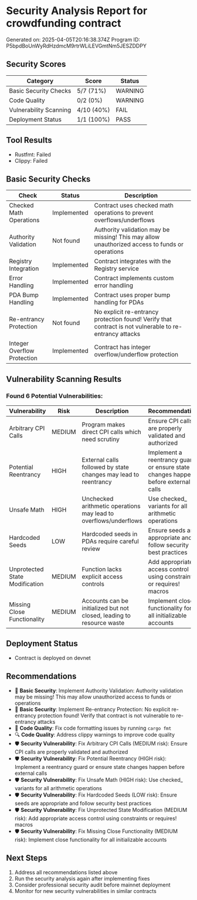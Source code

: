 # Security Analysis Report for crowdfunding contract
Generated on: 2025-04-05T20:16:38.374Z
Program ID: P5bpdBoUnWyRdHzdmcM9rtrWLiLEVGmtNm5JESZDDPY

## Security Scores

| Category | Score | Status |
|----------|-------|--------|
| Basic Security Checks | 5/7 (71%) |  WARNING |
| Code Quality | 0/2 (0%) |  WARNING |
| Vulnerability Scanning | 4/10 (40%) |   FAIL |
| Deployment Status | 1/1 (100%) |   PASS |

## Tool Results
- Rustfmt:   Failed
- Clippy:   Failed

## Basic Security Checks

| Check | Status | Description |
|-------|--------|-------------|
| Checked Math Operations |   Implemented | Contract uses checked math operations to prevent overflows/underflows |
| Authority Validation |   Not found | Authority validation may be missing! This may allow unauthorized access to funds or operations |
| Registry Integration |   Implemented | Contract integrates with the Registry service |
| Error Handling |   Implemented | Contract implements custom error handling |
| PDA Bump Handling |   Implemented | Contract uses proper bump handling for PDAs |
| Re-entrancy Protection |   Not found | No explicit re-entrancy protection found! Verify that contract is not vulnerable to re-entrancy attacks |
| Integer Overflow Protection |   Implemented | Contract has integer overflow/underflow protection |

## Vulnerability Scanning Results

### Found 6 Potential Vulnerabilities:

| Vulnerability | Risk | Description | Recommendation |
|---------------|------|-------------|----------------|
| Arbitrary CPI Calls | MEDIUM | Program makes direct CPI calls which need scrutiny | Ensure CPI calls are properly validated and authorized |
| Potential Reentrancy | HIGH | External calls followed by state changes may lead to reentrancy | Implement a reentrancy guard or ensure state changes happen before external calls |
| Unsafe Math | HIGH | Unchecked arithmetic operations may lead to overflows/underflows | Use checked_ variants for all arithmetic operations |
| Hardcoded Seeds | LOW | Hardcoded seeds in PDAs require careful review | Ensure seeds are appropriate and follow security best practices |
| Unprotected State Modification | MEDIUM | Function lacks explicit access controls | Add appropriate access control using constraints or requires! macros |
| Missing Close Functionality | MEDIUM | Accounts can be initialized but not closed, leading to resource waste | Implement close functionality for all initializable accounts |

## Deployment Status
- Contract is deployed on devnet

## Recommendations
- 🔑 **Basic Security**: Implement Authority Validation: Authority validation may be missing! This may allow unauthorized access to funds or operations
- 🔑 **Basic Security**: Implement Re-entrancy Protection: No explicit re-entrancy protection found! Verify that contract is not vulnerable to re-entrancy attacks
- 📏 **Code Quality**: Fix code formatting issues by running `cargo fmt`
- 🔍 **Code Quality**: Address clippy warnings to improve code quality
- 🛡️ **Security Vulnerability**: Fix Arbitrary CPI Calls (MEDIUM risk): Ensure CPI calls are properly validated and authorized
- 🛡️ **Security Vulnerability**: Fix Potential Reentrancy (HIGH risk): Implement a reentrancy guard or ensure state changes happen before external calls
- 🛡️ **Security Vulnerability**: Fix Unsafe Math (HIGH risk): Use checked_ variants for all arithmetic operations
- 🛡️ **Security Vulnerability**: Fix Hardcoded Seeds (LOW risk): Ensure seeds are appropriate and follow security best practices
- 🛡️ **Security Vulnerability**: Fix Unprotected State Modification (MEDIUM risk): Add appropriate access control using constraints or requires! macros
- 🛡️ **Security Vulnerability**: Fix Missing Close Functionality (MEDIUM risk): Implement close functionality for all initializable accounts

## Next Steps
1. Address all recommendations listed above
2. Run the security analysis again after implementing fixes
3. Consider professional security audit before mainnet deployment
4. Monitor for new security vulnerabilities in similar contracts
